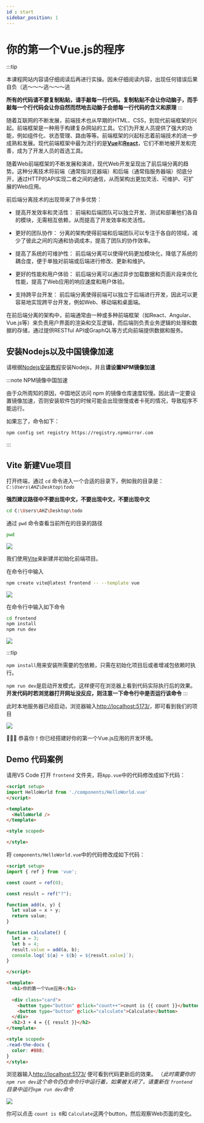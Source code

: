 ```yaml
---
id : start
sidebar_position: 1
---
```


# 你的第一个Vue.js的程序

:::tip

本课程网站内容请仔细阅读后再进行实操。因未仔细阅读内容，出现任何错误后果自负（逃～～～逃～～～逃

**所有的代码请不要复制粘贴，请手敲每一行代码。复制粘贴不会让你动脑子，而手敲每一个行代码会让你自然而然地去动脑子会想每一行代码的含义和原理**
:::

随着互联网的不断发展，前端技术也从早期的HTML、CSS，到现代前端框架的兴起。前端框架是一种用于构建复杂网站的工具。它们为开发人员提供了强大的功能，例如组件化、状态管理、路由等等。前端框架的兴起标志着前端技术的进一步成熟和发展。现代前端框架中最为流行的是[**Vue**](https://cn.vuejs.org/)和[**React**](https://zh-hans.react.dev/)，它们不断地被开发和完善，成为了开发人员的首选工具。


随着Web前端框架的不断发展和演进，现代Web开发呈现出了前后端分离的趋势。这种分离技术将前端（通常指浏览器端）和后端（通常指服务器端）彻底分开，通过HTTP的API实现二者之间的通信，从而架构出更加灵活、可维护、可扩展的Web应用。

前后端分离技术的出现带来了许多优势：

- 提高开发效率和灵活性： 前端和后端团队可以独立开发、测试和部署他们各自的模块，无需相互依赖，从而提高了开发效率和灵活性。

- 更好的团队协作： 分离的架构使得前端和后端团队可以专注于各自的领域，减少了彼此之间的沟通和协调成本，提高了团队的协作效率。

- 提高了系统的可维护性： 前后端分离可以使得代码更加模块化，降低了系统的耦合度，便于单独对前端或后端进行修改、更新和维护。

- 更好的性能和用户体验： 前后端分离可以通过异步加载数据和页面片段来优化性能，提高了Web应用的响应速度和用户体验。

- 支持跨平台开发： 前后端分离使得前端可以独立于后端进行开发，因此可以更容易地实现跨平台开发，例如Web、移动端和桌面端。

在前后端分离的架构中，前端通常由一种或多种前端框架（如React、Angular、Vue.js等）来负责用户界面的渲染和交互逻辑，而后端则负责业务逻辑的处理和数据的存储，通过提供RESTful API或GraphQL等方式向前端提供数据和服务。

## 安装Nodejs以及中国镜像加速

请根据[Nodejs安装教程](/category/nodejs安装)安装Nodejs，并且**请设置NPM镜像加速**

:::note NPM镜像中国加速

由于众所周知的原因，中国地区访问 npm 的镜像仓库速度较慢。因此请一定要设置镜像加速，否则安装软件包的时候可能会出现很慢或者卡死的情况，导致程序不能运行。

如果忘了，命令如下：

```bash
npm config set registry https://registry.npmmirror.com
```

:::


## Vite 新建Vue项目

打开终端，通过 `cd` 命令进入一个合适的目录下，例如我的目录是：*`C:\Users\AHZ\Desktop\todo`*

**强烈建议路径中不要出现中文，不要出现中文，不要出现中文**

```bash
cd C:\Users\AHZ\Desktop\todo
```

通过 `pwd` 命令查看当前所在的目录的路径

```bash
pwd
```

![](img/start_01.png)


我们使用[Vite](https://cn.vitejs.dev/guide/#scaffolding-your-first-vite-project)来新建并初始化前端项目。

在命令行中输入

```bash
npm create vite@latest frontend -- --template vue
```

![](img/1_1.png)

在命令行中输入如下命令

```bash
cd frontend
npm install
npm run dev
```

![](img/start_02.png)

:::tip

`npm install`用来安装所需要的包依赖，只需在初始化项目后或者增减包依赖时执行。

`npm run dev`是启动开发模式，这样便可在浏览器上看到代码实际执行后的效果。
**开发代码时若浏览器打开网址没反应，则注意一下命令行中是否运行该命令**
:::


此时本地服务器已经启动，浏览器输入[http://localhost:5173/](http://localhost:5173/)，即可看到我们的项目

![](img/1_7.png)

🎉🎉🎉 恭喜你！你已经搭建好你的第一个Vue.js应用的开发环境。


## Demo 代码案例

请用VS Code 打开 `frontend` 文件夹，将`App.vue`中的代码修改成如下代码：

```html showLineNumbers title="App.vue"
<script setup>
import HelloWorld from './components/HelloWorld.vue'
</script>

<template>
  <HelloWorld />
</template>

<style scoped>

</style>

```

将 `components/HelloWorld.vue`中的代码修改成如下代码：

```html showLineNumbers title="components/HelloWorld.vue"
<script setup>
import { ref } from 'vue';

const count = ref(0);

const result = ref("?");

function add(x, y) {
  let value = x + y;
  return value;
}

function calculate() {
  let a = 3;
  let b = 4;
  result.value = add(a, b);
  console.log(`${a} + ${b} = ${result.value}`);
}

</script>

<template>
  <h1>你的第一个Vue应用</h1>
  
  <div class="card">
    <button type="button" @click="count++">count is {{ count }}</button>
    <button type="button" @click="calculate">Calculate</button>
  </div>
  <h2>3 + 4 = {{ result }}</h2>
</template>

<style scoped>
.read-the-docs {
  color: #888;
}
</style>

```

浏览器输入[http://localhost:5173/](http://localhost:5173/) 便可看到代码更新后的效果。
（*此时需要你的`npm run dev`这个命令仍在命令行中运行着，如果被关闭了，请重新在 `frontend` 目录中运行`npm run dev`命令*

![](./img/start_03.png)

你可以点击 `count is 0`和 `Calculate`这两个button，然后观察Web页面的变化。

